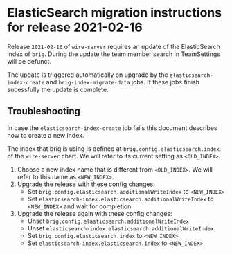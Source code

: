 # ElasticSearch migration instructions for release 2021-02-16

Release `2021-02-16` of `wire-server` requires an update of the ElasticSearch index of `brig`.
During the update the team member search in TeamSettings will be defunct.

The update is triggered automatically on upgrade by the `elasticsearch-index-create` and `brig-index-migrate-data` jobs. If these jobs finish sucessfully the update is complete.

## Troubleshooting

In case the `elasticsearch-index-create` job fails this document describes how to create a new index.

The index that brig is using is defined at `brig.config.elasticsearch.index` of the `wire-server` chart. We will refer to its current setting as `<OLD_INDEX>`.

1. Choose a new index name that is different from `<OLD_INDEX>`.
   We will refer to this name as `<NEW_INDEX>`.
2. Upgrade the release with these config changes:
    - Set `brig.config.elasticsearch.additionalWriteIndex` to `<NEW_INDEX>`
    - Set `elasticsearch-index.elasticsearch.additionalWriteIndex` to `<NEW_INDEX>`
   and wait for completion.
3. Upgrade the release again with these config changes:
    - Unset `brig.config.elasticsearch.additionalWriteIndex`
    - Unset `elasticsearch-index.elasticsearch.additionalWriteIndex`
    - Set `brig.config.elasticsearch.index` to `<NEW_INDEX>`
    - Set `elasticsearch-index.elasticsearch.index` to `<NEW_INDEX>`
